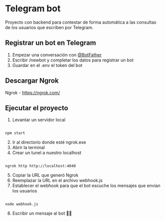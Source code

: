 # Telegram bot

Proyecto con backend para contestar de forma automática a las consultas de los usuarios que escriben por Telegram.

## Registrar un bot en Telegram

1. Empezar una conversación con [@BotFather](https://telegram.me/BotFather)
2. Escribir /newbot y completar los datos para registrar un bot
3. Guardar en el .env el token del bot


## Descargar Ngrok

Ngrok - https://ngrok.com/


## Ejecutar el proyecto

1. Levantar un servidor local

```

npm start

```

2. Ir al directorio donde esté ngrok.exe
3. Abrir la terminal
4. Crear un tunel a nuestro localhost

```

ngrok http http://localhost:4040

```

5. Copiar la URL que generó Ngrok
6. Reemplazar la URL en el archivo webhook.js
7. Establecer el webhook para que el bot escuche los mensajes que envían los usuarios

```

node webhook.js

```

8. Escribir un mensaje al bot 🤖🚀
